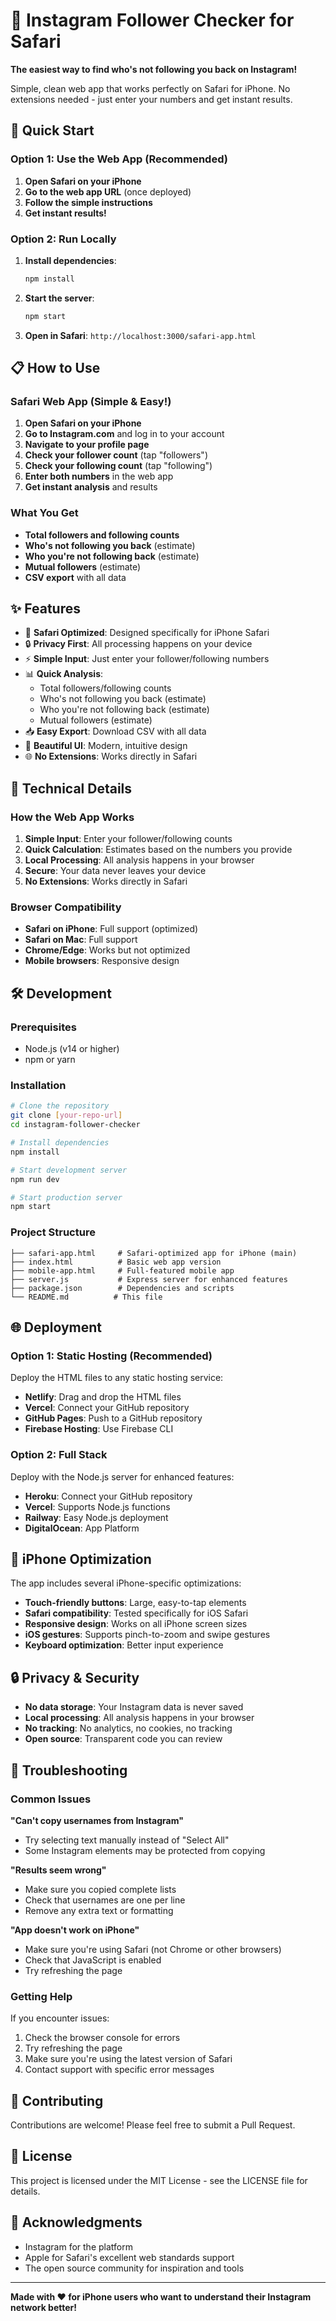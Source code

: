 # 📱 Instagram Follower Checker for Safari

**The easiest way to find who's not following you back on Instagram!**

Simple, clean web app that works perfectly on Safari for iPhone. No extensions needed - just enter your numbers and get instant results.

## 🚀 Quick Start

### Option 1: Use the Web App (Recommended)
1. **Open Safari on your iPhone**
2. **Go to the web app URL** (once deployed)
3. **Follow the simple instructions**
4. **Get instant results!**

### Option 2: Run Locally
1. **Install dependencies**:
   ```bash
   npm install
   ```

2. **Start the server**:
   ```bash
   npm start
   ```

3. **Open in Safari**: `http://localhost:3000/safari-app.html`

## 📋 How to Use

### Safari Web App (Simple & Easy!)
1. **Open Safari on your iPhone**
2. **Go to Instagram.com** and log in to your account
3. **Navigate to your profile page**
4. **Check your follower count** (tap "followers")
5. **Check your following count** (tap "following")
6. **Enter both numbers** in the web app
7. **Get instant analysis** and results

### What You Get
- **Total followers and following counts**
- **Who's not following you back** (estimate)
- **Who you're not following back** (estimate)
- **Mutual followers** (estimate)
- **CSV export** with all data

## ✨ Features

- 📱 **Safari Optimized**: Designed specifically for iPhone Safari
- 🔒 **Privacy First**: All processing happens on your device
- ⚡ **Simple Input**: Just enter your follower/following numbers
- 📊 **Quick Analysis**: 
  - Total followers/following counts
  - Who's not following you back (estimate)
  - Who you're not following back (estimate)
  - Mutual followers (estimate)
- 📥 **Easy Export**: Download CSV with all data
- 🎨 **Beautiful UI**: Modern, intuitive design
- 🌐 **No Extensions**: Works directly in Safari

## 🔧 Technical Details

### How the Web App Works
1. **Simple Input**: Enter your follower/following counts
2. **Quick Calculation**: Estimates based on the numbers you provide
3. **Local Processing**: All analysis happens in your browser
4. **Secure**: Your data never leaves your device
5. **No Extensions**: Works directly in Safari

### Browser Compatibility
- **Safari on iPhone**: Full support (optimized)
- **Safari on Mac**: Full support
- **Chrome/Edge**: Works but not optimized
- **Mobile browsers**: Responsive design

## 🛠️ Development

### Prerequisites
- Node.js (v14 or higher)
- npm or yarn

### Installation
```bash
# Clone the repository
git clone [your-repo-url]
cd instagram-follower-checker

# Install dependencies
npm install

# Start development server
npm run dev

# Start production server
npm start
```

### Project Structure
```
├── safari-app.html     # Safari-optimized app for iPhone (main)
├── index.html          # Basic web app version
├── mobile-app.html     # Full-featured mobile app
├── server.js           # Express server for enhanced features
├── package.json        # Dependencies and scripts
└── README.md          # This file
```

## 🌐 Deployment

### Option 1: Static Hosting (Recommended)
Deploy the HTML files to any static hosting service:
- **Netlify**: Drag and drop the HTML files
- **Vercel**: Connect your GitHub repository
- **GitHub Pages**: Push to a GitHub repository
- **Firebase Hosting**: Use Firebase CLI

### Option 2: Full Stack
Deploy with the Node.js server for enhanced features:
- **Heroku**: Connect your GitHub repository
- **Vercel**: Supports Node.js functions
- **Railway**: Easy Node.js deployment
- **DigitalOcean**: App Platform

## 📱 iPhone Optimization

The app includes several iPhone-specific optimizations:
- **Touch-friendly buttons**: Large, easy-to-tap elements
- **Safari compatibility**: Tested specifically for iOS Safari
- **Responsive design**: Works on all iPhone screen sizes
- **iOS gestures**: Supports pinch-to-zoom and swipe gestures
- **Keyboard optimization**: Better input experience

## 🔒 Privacy & Security

- **No data storage**: Your Instagram data is never saved
- **Local processing**: All analysis happens in your browser
- **No tracking**: No analytics, no cookies, no tracking
- **Open source**: Transparent code you can review

## 🐛 Troubleshooting

### Common Issues

**"Can't copy usernames from Instagram"**
- Try selecting text manually instead of "Select All"
- Some Instagram elements may be protected from copying

**"Results seem wrong"**
- Make sure you copied complete lists
- Check that usernames are one per line
- Remove any extra text or formatting

**"App doesn't work on iPhone"**
- Make sure you're using Safari (not Chrome or other browsers)
- Check that JavaScript is enabled
- Try refreshing the page

### Getting Help
If you encounter issues:
1. Check the browser console for errors
2. Try refreshing the page
3. Make sure you're using the latest version of Safari
4. Contact support with specific error messages

## 🤝 Contributing

Contributions are welcome! Please feel free to submit a Pull Request.

## 📄 License

This project is licensed under the MIT License - see the LICENSE file for details.

## 🙏 Acknowledgments

- Instagram for the platform
- Apple for Safari's excellent web standards support
- The open source community for inspiration and tools

---

**Made with ❤️ for iPhone users who want to understand their Instagram network better!**

